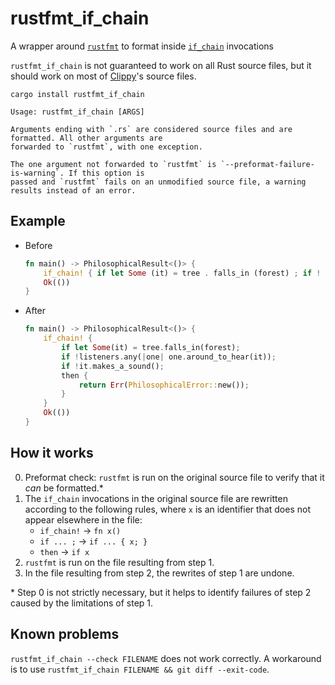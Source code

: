 # rustfmt_if_chain

A wrapper around [`rustfmt`] to format inside [`if_chain`] invocations

`rustfmt_if_chain` is not guaranteed to work on all Rust source files, but it should work on most of [Clippy]'s source files.

```
cargo install rustfmt_if_chain
```

```
Usage: rustfmt_if_chain [ARGS]

Arguments ending with `.rs` are considered source files and are formatted. All other arguments are
forwarded to `rustfmt`, with one exception.

The one argument not forwarded to `rustfmt` is `--preformat-failure-is-warning`. If this option is
passed and `rustfmt` fails on an unmodified source file, a warning results instead of an error.
```

## Example

- Before

  ```rust
  fn main() -> PhilosophicalResult<()> {
      if_chain! { if let Some (it) = tree . falls_in (forest) ; if ! listeners . any (| one | one . around_to_hear (it)) ; if ! it . makes_a_sound () ; then { return Err (PhilosophicalError :: new ()) ; } }
      Ok(())
  }
  ```

- After

  ```rust
  fn main() -> PhilosophicalResult<()> {
      if_chain! {
          if let Some(it) = tree.falls_in(forest);
          if !listeners.any(|one| one.around_to_hear(it));
          if !it.makes_a_sound();
          then {
              return Err(PhilosophicalError::new());
          }
      }
      Ok(())
  }
  ```

## How it works

0. Preformat check: `rustfmt` is run on the original source file to verify that it _can_ be formatted.\*
1. The `if_chain` invocations in the original source file are rewritten according to the following rules, where `x` is an identifier that does not appear elsewhere in the file:
   - `if_chain!` -> `fn x()`
   - `if ... ;` -> `if ... { x; }`
   - `then` -> `if x`
2. `rustfmt` is run on the file resulting from step 1.
3. In the file resulting from step 2, the rewrites of step 1 are undone.

\* Step 0 is not strictly necessary, but it helps to identify failures of step 2 caused by the limitations of step 1.

## Known problems

`rustfmt_if_chain --check FILENAME` does not work correctly. A workaround is to use `rustfmt_if_chain FILENAME && git diff --exit-code`.

[clippy]: https://github.com/rust-lang/rust-clippy
[`if_chain`]: https://github.com/lambda-fairy/if_chain
[`rustfmt`]: https://github.com/rust-lang/rustfmt
